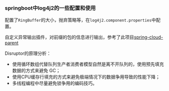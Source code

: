 ### springboot中log4j2的一些配置和使用

配置了`RingBuffer`的大小，抛弃策略等，在`log4j2.component.properties`中配置。

自定义异常输出插件，对前缀的包的信息进行输出，参考了此项目[spring-cloud-parent](https://github.com/JoJoTec/spring-cloud-parent)

Disruptor的原理分析：

- 使用循环数组代替队列生产者消费者模型自然是离不开队列的，使用预先填充数据的方式来避免 GC；
- 使用CPU缓存行填充的方式来避免极端情况下的数据争用导致的性能下降；
- 多线程编程中尽量避免锁争用的编码技巧。


